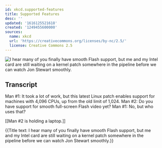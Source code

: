 ```yaml
---
id: xkcd.supported-features
title: Supported Features
desc: ''
updated: '1616125521618'
created: '1249455600000'
sources:
  name: xkcd
  url: 'https://creativecommons.org/licenses/by-nc/2.5/'
  license: Creative Commons 2.5
---
```

![I hear many of you finally have smooth Flash support, but me and my Intel card are still waiting on a kernel patch somewhere in the pipeline before we can watch Jon Stewart smoothly.](https://imgs.xkcd.com/comics/supported_features.png)

## Transcript
Man #1: It took a lot of work, but this latest Linux patch enables support for machines with 4,096 CPUs, up from the old limit of 1,024.
Man #2: Do you have support for smooth full-screen Flash video yet?
Man #1: No, but who uses 
that?

[[Man #2 is holding a laptop.]]

{{Title text: I hear many of you finally have smooth Flash support, but me and my Intel card are still waiting on a kernel patch somewhere in the pipeline before we can watch Jon Stewart smoothly.}}
